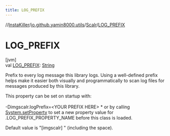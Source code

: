 ```yaml
---
title: LOG_PREFIX
---
```

//[InstaKiller](../../../index.html)/[io.github.yamin8000.utils](../index.html)/[Scalr](index.html)/[LOG_PREFIX](-l-o-g_-p-r-e-f-i-x.html)



# LOG_PREFIX



[jvm]\
val [LOG_PREFIX](-l-o-g_-p-r-e-f-i-x.html): [String](https://kotlinlang.org/api/latest/jvm/stdlib/kotlin/-string/index.html)



Prefix to every log message this library logs. Using a well-defined prefix helps make it easier both visually and programmatically to scan log files for messages produced by this library.



This property can be set on startup with:<br></br>-Dimgscalr.logPrefix=&lt;YOUR PREFIX HERE&gt;  *  or by calling [System.setProperty](https://docs.oracle.com/javase/8/docs/api/java/lang/System.html#setProperty-kotlin.String-kotlin.String-) to set a new property value for .LOG_PREFIX_PROPERTY_NAME before this class is loaded.



Default value is "[imgscalr] " (including the space).




